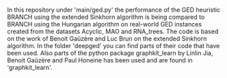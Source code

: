 In this repository under 'main/ged.py' the performance of the GED heuristic BRANCH using the extended Sinkhorn algorithm is being compared to BRANCH using the Hungarian algorithm on real-world GED instances created from the datasets Acyclic, MAO and RNA_trees.
The code is based on the work of Benoit Gaüzère and Luc Brun on the extended Sinkhorn algorithm. In the folder 'deepged' you can find parts of their code that have been used. Also parts of the python package graphkit_learn by Linlin Jia, Benoit Gaüzère and Paul Honeine has been used and are found in 'graphkit_learn'.
